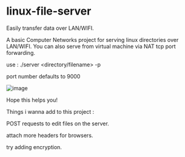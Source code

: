 # linux-file-server
Easily transfer data over LAN/WIFI.

A basic Computer Networks project for serving linux directories over LAN/WIFI.
You can also serve from virtual machine via NAT tcp port forwarding.

use : ./server <directory/filename> -p <port number>

port number defaults to 9000

![image](https://github.com/theWorkingPrototype/linux-file-server/assets/81866147/b7a09ab3-69e1-48b9-bcc3-2738de898216)
  
Hope this helps you!

Things i wanna add to this project :
  
  POST requests to edit files on the server.
  
  attach more headers for browsers.
  
  try adding encryption.
  
